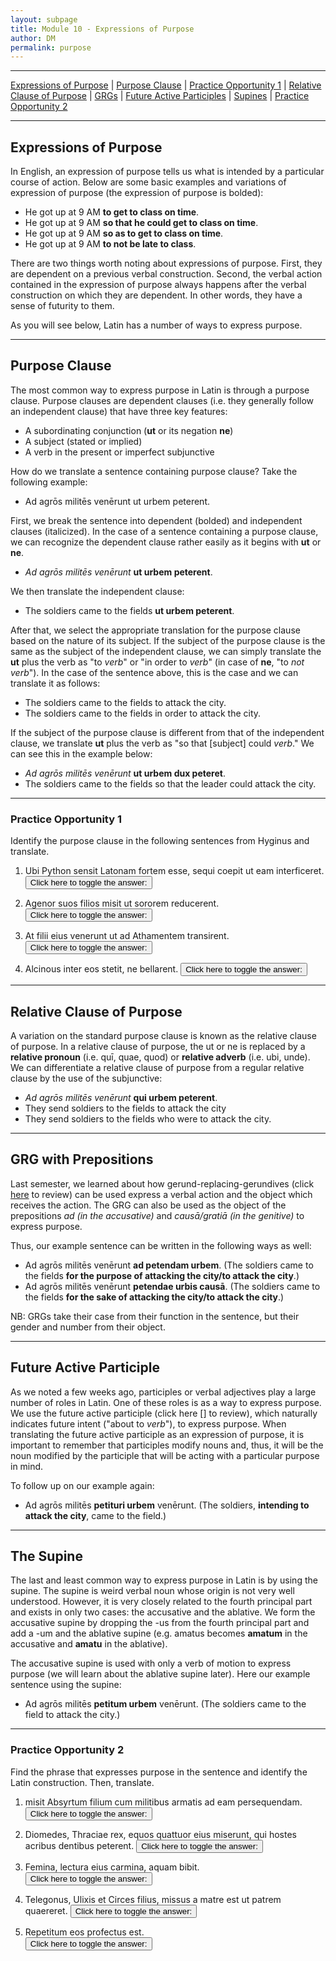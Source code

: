 ```yaml
---
layout: subpage
title: Module 10 - Expressions of Purpose
author: DM
permalink: purpose
---
```


***

[Expressions of Purpose](#expressions-of-purpose) \| [Purpose Clause](#purpose-clause) \| [Practice Opportunity 1](#practice-opportunity-1) \| [Relative Clause of Purpose](#relative-clause-of-purpose) \| [GRGs](#grg-with-prepositions) \| [Future Active Participles](#future-active-participle) \| [Supines](#the-supine) \| [Practice Opportunity 2](#practice-opportunity-2)

***

## Expressions of Purpose

In English, an expression of purpose tells us what is intended by a particular course of action. Below are some basic examples and variations of expression of purpose (the expression of purpose is bolded):

- He got up at 9 AM **to get to class on time**.
- He got up at 9 AM **so that he could get to class on time**.
- He got up at 9 AM **so as to get to class on time**.
- He got up at 9 AM **to not be late to class**.

There are two things worth noting about expressions of purpose. First, they are dependent on a previous verbal construction. Second, the verbal action contained in the expression of purpose always happens after the verbal construction on which they are dependent. In other words, they have a sense of futurity to them.

As you will see below, Latin has a number of ways to express purpose.  

***

## Purpose Clause

The most common way to express purpose in Latin is through a purpose clause. Purpose clauses are dependent clauses (i.e. they generally follow an independent clause) that have three key features:

- A subordinating conjunction (**ut** or its negation **ne**)
- A subject (stated or implied)
- A verb in the present or imperfect subjunctive

How do we translate a sentence containing purpose clause? Take the following example:

- Ad agrōs militēs venērunt ut urbem peterent.

First, we break the sentence into dependent (bolded) and independent clauses (italicized). In the case of a sentence containing a purpose clause, we can recognize the dependent clause rather easily as it begins with **ut** or **ne**.

- *Ad agrōs militēs venērunt* **ut urbem peterent**.

We then translate the independent clause:

- The soldiers came to the fields **ut urbem peterent**.

After that, we select the appropriate translation for the purpose clause based on the nature of its subject. If the subject of the purpose clause is the same as the subject of the independent clause, we can simply translate the **ut** plus the verb as "to *verb*" or "in order to *verb*" (in case of **ne**, "to *not verb*"). In the case of the sentence above, this is the case and we can translate it as follows:

- The soldiers came to the fields to attack the city.
- The soldiers came to the fields in order to attack the city.

If the subject of the purpose clause is different from that of the independent clause, we translate **ut** plus the verb as "so that [subject] could *verb*." We can see this in the example below:

- *Ad agrōs militēs venērunt* **ut urbem dux peteret**.
- The soldiers came to the fields so that the leader could attack the city.

***

### Practice Opportunity 1

Identify the purpose clause in the following sentences from Hyginus and translate.

1. Ubi Python sensit Latonam fortem esse, sequi coepit ut eam interficeret.   
<button onclick="toggleDisplay('prac1')">Click here to toggle the answer:</button> <span style="display: none;" id="prac1">"ut eam inteficeret; When Python understood that Lato was strong, he began to follow her in order to kill her."</span>

2. Agenor suos filios misit ut sororem reducerent.   
<button onclick="toggleDisplay('prac2')">Click here to toggle the answer:</button> <span style="display: none;" id="prac2">"ut sororem reducerent; Agenor sent his own sons to bring back their sister."</span>

3. At filii eius venerunt ut ad Athamentem transirent.   
<button onclick="toggleDisplay('prac3')">Click here to toggle the answer:</button> <span style="display: none;" id="prac3">"ut ad Athamentem transirent; But his brothers came so that they could cross over to Athamas."</span>

4. Alcinous inter eos stetit, ne bellarent.
<button onclick="toggleDisplay('prac4')">Click here to toggle the answer:</button> <span style="display: none;" id="prac4">"ne bellarent; Alcinous stood between them so that they not go to war."</span>

***

## Relative Clause of Purpose

A variation on the standard purpose clause is known as the relative clause of purpose. In a relative clause of purpose, the ut or ne is replaced by a **relative pronoun** (i.e. quī, quae, quod) or **relative adverb** (i.e. ubi, unde). We can differentiate a relative clause of purpose from a regular relative clause by the use of the subjunctive:

- *Ad agrōs militēs venērunt* **qui urbem peterent**.
- They send soldiers to the fields to attack the city
- They send soldiers to the fields who were to attack the city.

***

## GRG with Prepositions

Last semester, we learned about how gerund-replacing-gerundives (click [here](https://libatique.info/LATN101-F19/notes/4-verbal-nouns-and-adjs/#grgs-gerund-replacing-gerundives) to review) can be used express a verbal action and the object which receives the action. The GRG can also be used as the object of the prepositions *ad (in the accusative)* and *causā/gratiā (in the genitive)* to express purpose.

Thus, our example sentence can be written in the following ways as well:

- Ad agrōs militēs venērunt **ad petendam urbem**. (The soldiers came to the fields **for the purpose of attacking the city/to attack the city**.)
- Ad agrōs militēs venērunt **petendae urbis causā**. (The soldiers came to the fields **for the sake of attacking the city/to attack the city**.)

NB: GRGs take their case from their function in the sentence, but their gender and number from their object.

***

## Future Active Participle

As we noted a few weeks ago, participles or verbal adjectives play a large number of roles in Latin. One of these roles is as a way to express purpose. We use the future active participle (click here [] to review), which naturally indicates future intent ("about to *verb*"), to express purpose. When translating the future active participle as an expression of purpose, it is important to remember that participles modify nouns and, thus, it will be the noun modified by the participle that will be acting with a particular purpose in mind.

To follow up on our example again:

- Ad agrōs militēs **petituri urbem** venērunt. (The soldiers, **intending to attack the city**, came to the field.)

***

## The Supine

The last and least common way to express purpose in Latin is by using the supine. The supine is weird verbal noun whose origin is not very well understood. However, it is very closely related to the fourth principal part and exists in only two cases: the accusative and the ablative. We form the accusative supine by dropping the -us from the fourth principal part and add a -um and the ablative supine (e.g. amatus becomes **amatum** in the accusative and **amatu** in the ablative).

The accusative supine is used with only a verb of motion to express purpose (we will learn about the ablative supine later). Here our example sentence using the supine:

- Ad agrōs militēs **petitum urbem** venērunt. (The soldiers came to the field to attack the city.)

***

### Practice Opportunity 2

Find the phrase that expresses purpose in the sentence and identify the Latin construction. Then, translate.

1. misit Absyrtum filium cum militibus armatis ad eam persequendam.   
<button onclick="toggleDisplay('prac5')">Click here to toggle the answer:</button> <span style="display: none;" id="prac5">"ad eam persequendam; GRG with preposition; He sent Absyrtus, his son, with armed soldiers to attack her."</span>

2. Diomedes, Thraciae rex, equos quattuor eius miserunt, qui hostes acribus dentibus peterent.
<button onclick="toggleDisplay('prac6')">Click here to toggle the answer:</button> <span style="display: none;" id="prac6">"qui hostes acribus dentibus peterent; relative clause of purpose; Diomedes, the king of Thraces, sent his four horses to attack the enemies with their sharp teeth."</span>

3. Femina, lectura eius carmina, aquam bibit.
<button onclick="toggleDisplay('prac7')">Click here to toggle the answer:</button> <span style="display: none;" id="prac7">"lectura eius carmina; future active participle; The woman, about/in order to recite her song, drinks water."</span>

4. Telegonus, Ulixis et Circes filius, missus a matre est ut patrem quaereret.
<button onclick="toggleDisplay('prac8')">Click here to toggle the answer:</button> <span style="display: none;" id="prac8">"ut genitorem quaereret; purpose clause; Telegonus, the son of Odysseus and Circe, was sent by his mother to find his father."</span>

5. Repetitum eos profectus est.   
<button onclick="toggleDisplay('prac9')">Click here to toggle the answer:</button> <span style="display: none;" id="prac9">"repetitum eos; supine; He set out to find them."</span>
